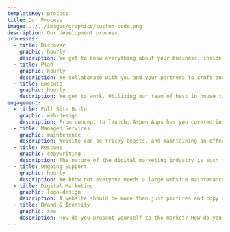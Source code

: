```yaml
---
templateKey: process
title: Our Process
image: ../../images/graphics/custom-code.png
description: Our development process.
processes:
  - title: Discover
    graphic: hourly
    description: We get to know everything about your business, inside and out. Most importantly, what you do and why you do it.
  - title: Plan
    graphic: hourly
    description: We collaborate with you and your partners to craft and develop a long term strategic plan for your digital ecosystem. Technology, marketing, and creative assets; we make sure you fully understand everything about and are excited to move forward before we write one line of code.
  - title: Execute
    graphic: hourly
    description: We get to work. Utilizing our team of best in house talent, we create world class digital assets and creative content within budget and on time. This truly is our passion, creating digital ecosystems to help your business thrive world-wide.
engagement:
  - title: Full Site Build
    graphic: web-design
    description: From concept to launch, Aspen Apps has you covered in all aspects of your digital strategy, design, development, and testing. We have a proven process to provide you with a website that is user-friendly, business-focused, and tailored for effective search engine optimization.
  - title: Managed Services
    graphic: maintenance
    description: Website can be tricky beasts, and maintaining an effective digital property can be overwhelming. Aspen Apps provides monthly managed services to not only enhance your website’s performance, but also assist with any technical issues that might arise.
  - title: Rescues
    graphic: copywriting
    description: The nature of the digital marketing industry is such that we will not always be the company that builds our clients’ websites. Aspen Apps is extremely comfortable in taking over existing complex (and not so complex) websites and reshaping/refreshing them to deliver increased performance and effectiveness.
  - title: Ongoing Support
    graphic: hourly
    description: We know not everyone needs a large website maintenance contract, but we don’t want our clients to be forgotten post-launch! Aspen Apps is dedicated to being available at all times to troubleshoot issues that occur once the site is up and running.
  - title: Digital Marketing
    graphic: logo-design
    description: A website should be more than just pictures and copy on a page, created in the hope that people might eventually stumble upon it. Our Digital Marketing team is made up of outstanding individuals who are experts in managing paid search, SEO, strategic marketing advice, email campaign management, and more. We not only know how to build a great site, we know how to maximize its value.
  - title: Brand & Identity
    graphic: seo
    description: How do you present yourself to the market? How do you want the market to perceive your company, your product, or your service? These questions are pivotal to the success of any business. Aspen Apps can help you refine and refresh your brand (or create a new one) and effectively present it to the marketplace.
---
```


